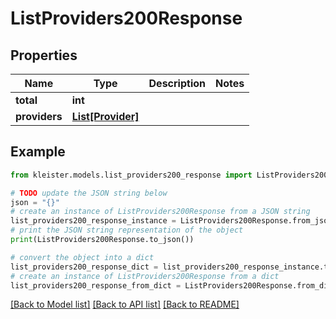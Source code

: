 # ListProviders200Response


## Properties

Name | Type | Description | Notes
------------ | ------------- | ------------- | -------------
**total** | **int** |  | 
**providers** | [**List[Provider]**](Provider.md) |  | 

## Example

```python
from kleister.models.list_providers200_response import ListProviders200Response

# TODO update the JSON string below
json = "{}"
# create an instance of ListProviders200Response from a JSON string
list_providers200_response_instance = ListProviders200Response.from_json(json)
# print the JSON string representation of the object
print(ListProviders200Response.to_json())

# convert the object into a dict
list_providers200_response_dict = list_providers200_response_instance.to_dict()
# create an instance of ListProviders200Response from a dict
list_providers200_response_from_dict = ListProviders200Response.from_dict(list_providers200_response_dict)
```
[[Back to Model list]](../README.md#documentation-for-models) [[Back to API list]](../README.md#documentation-for-api-endpoints) [[Back to README]](../README.md)


